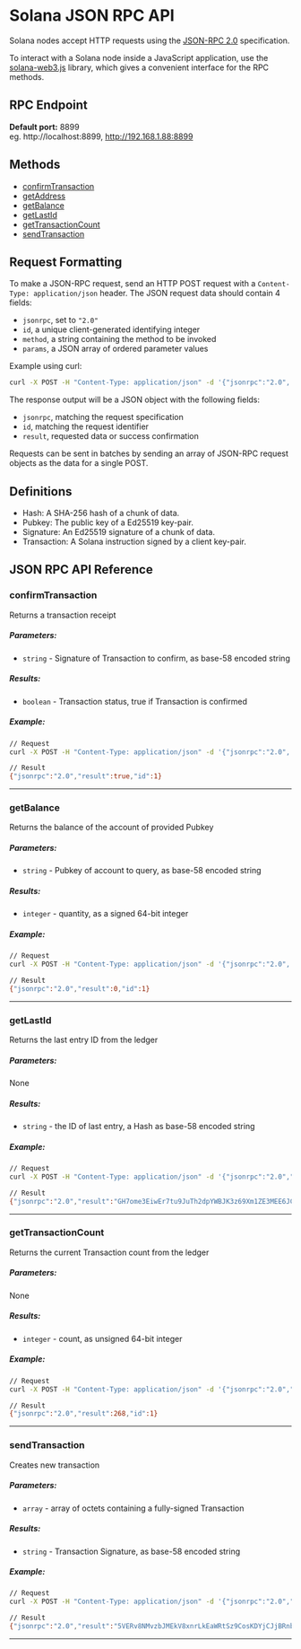Solana JSON RPC API
===

Solana nodes accept HTTP requests using the [JSON-RPC 2.0](https://www.jsonrpc.org/specification) specification.

To interact with a Solana node inside a JavaScript application, use the [solana-web3.js](https://github.com/solana-labs/solana-web3.js) library, which gives a convenient interface for the RPC methods.

RPC Endpoint
---

**Default port:** 8899  
eg. http://localhost:8899, http://192.168.1.88:8899

Methods
---

* [confirmTransaction](#confirmtransaction)
* [getAddress](#getaddress)
* [getBalance](#getbalance)
* [getLastId](#getlastid)
* [getTransactionCount](#gettransactioncount)
* [sendTransaction](#sendtransaction)

Request Formatting
---

To make a JSON-RPC request, send an HTTP POST request with a `Content-Type: application/json` header. The JSON request data should contain 4 fields:

* `jsonrpc`, set to `"2.0"`
* `id`, a unique client-generated identifying integer
* `method`, a string containing the method to be invoked
* `params`, a JSON array of ordered parameter values

Example using curl:
```bash
curl -X POST -H "Content-Type: application/json" -d '{"jsonrpc":"2.0", "id":1, "method":"getBalance", "params":["83astBRguLMdt2h5U1Tpdq5tjFoJ6noeGwaY3mDLVcri"]}' 192.168.1.88:8899
```

The response output will be a JSON object with the following fields:

* `jsonrpc`, matching the request specification
* `id`, matching the request identifier
* `result`, requested data or success confirmation

Requests can be sent in batches by sending an array of JSON-RPC request objects as the data for a single POST.

Definitions
---

* Hash: A SHA-256 hash of a chunk of data.
* Pubkey: The public key of a Ed25519 key-pair.
* Signature: An Ed25519 signature of a chunk of data.
* Transaction: A Solana instruction signed by a client key-pair.

JSON RPC API Reference
---

### confirmTransaction
Returns a transaction receipt

##### Parameters:
* `string` - Signature of Transaction to confirm, as base-58 encoded string

##### Results:
* `boolean` - Transaction status, true if Transaction is confirmed

##### Example:
```bash
// Request
curl -X POST -H "Content-Type: application/json" -d '{"jsonrpc":"2.0", "id":1, "method":"confirmTransaction", "params":["5VERv8NMvzbJMEkV8xnrLkEaWRtSz9CosKDYjCJjBRnbJLgp8uirBgmQpjKhoR4tjF3ZpRzrFmBV6UjKdiSZkQUW"]}' http://localhost:8899

// Result
{"jsonrpc":"2.0","result":true,"id":1}
```

---

### getBalance
Returns the balance of the account of provided Pubkey

##### Parameters:
* `string` - Pubkey of account to query, as base-58 encoded string

##### Results:
* `integer` - quantity, as a signed 64-bit integer

##### Example:
```bash
// Request
curl -X POST -H "Content-Type: application/json" -d '{"jsonrpc":"2.0", "id":1, "method":"getBalance", "params":["83astBRguLMdt2h5U1Tpdq5tjFoJ6noeGwaY3mDLVcri"]}' http://localhost:8899

// Result
{"jsonrpc":"2.0","result":0,"id":1}
```

---

### getLastId
Returns the last entry ID from the ledger

##### Parameters:
None

##### Results:
* `string` - the ID of last entry, a Hash as base-58 encoded string

##### Example:
```bash
// Request
curl -X POST -H "Content-Type: application/json" -d '{"jsonrpc":"2.0","id":1, "method":"getLastId"}' http://localhost:8899

// Result
{"jsonrpc":"2.0","result":"GH7ome3EiwEr7tu9JuTh2dpYWBJK3z69Xm1ZE3MEE6JC","id":1}
```

---

### getTransactionCount
Returns the current Transaction count from the ledger

##### Parameters:
None

##### Results:
* `integer` - count, as unsigned 64-bit integer

##### Example:
```bash
// Request
curl -X POST -H "Content-Type: application/json" -d '{"jsonrpc":"2.0","id":1, "method":"getTransactionCount"}' http://localhost:8899

// Result
{"jsonrpc":"2.0","result":268,"id":1}
```

---

### sendTransaction
Creates new transaction

##### Parameters:
* `array` - array of octets containing a fully-signed Transaction

##### Results:
* `string` - Transaction Signature, as base-58 encoded string

##### Example:
```bash
// Request
curl -X POST -H "Content-Type: application/json" -d '{"jsonrpc":"2.0","id":1, "method":"sendTransaction", "params":[[64, 0, 0, 0, 0, 0, 0, 0, 5, 186, 82, 126, 247, 170, 15, 211, 231, 95, 83, 191, 209, 97, 100, 49, 30, 115, 48, 29, 197, 60, 72, 12, 168, 39, 42, 245, 113, 208, 249, 18, 252, 37, 251, 160, 1, 68, 133, 144, 134, 218, 204, 191, 190, 118, 163, 30, 81, 32, 33, 153, 143, 88, 66, 83, 67, 187, 167, 110, 2, 207, 181, 6, 32, 0, 0, 0, 0, 0, 0, 0, 65, 15, 72, 29, 82, 46, 164, 13, 2, 56, 79, 179, 212, 172, 83, 187, 89, 211, 94, 77, 185, 160, 232, 163, 243, 80, 204, 135, 105, 217, 100, 235, 0, 0, 0, 0, 15, 0, 0, 0, 0, 0, 0, 0, 0, 0, 0, 0, 0, 0, 0, 0, 15, 0, 0, 0, 0, 0, 0, 0, 32, 0, 0, 0, 0, 0, 0, 0, 65, 15, 72, 29, 82, 46, 164, 13, 2, 56, 79, 179, 212, 172, 83, 187, 89, 211, 94, 77, 185, 160, 232, 163, 243, 80, 204, 135, 105, 217, 97, 149, 32, 0, 0, 0, 0, 0, 0, 0, 250, 227, 53, 39, 61, 84, 16, 96, 152, 249, 132, 29, 93, 196, 141, 104, 28, 110, 233, 184, 89, 230, 191, 172, 103, 238, 23, 246, 32, 255, 17, 242, 0, 0, 0, 0, 0, 0, 0, 0, 0, 0, 0, 0, 0, 0, 0]]}' http://localhost:8899

// Result
{"jsonrpc":"2.0","result":"5VERv8NMvzbJMEkV8xnrLkEaWRtSz9CosKDYjCJjBRnbJLgp8uirBgmQpjKhoR4tjF3ZpRzrFmBV6UjKdiSZkQUW","id":1}
```

---
